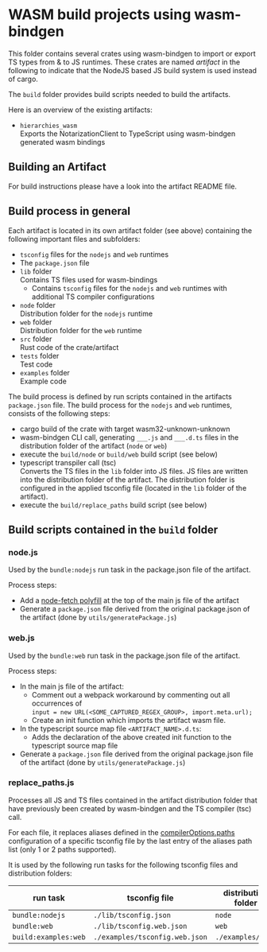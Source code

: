 # WASM build projects using wasm-bindgen

This folder contains several crates using wasm-bindgen to import or export TS types from & to JS runtimes. These crates
are named _artifact_ in the following to indicate that the NodeJS based JS build system is used instead of cargo.

The `build` folder provides build scripts needed to build the artifacts.

Here is an overview of the existing artifacts:

- `hierarchies_wasm`<br>
  Exports the NotarizationClient to TypeScript using wasm-bindgen generated wasm bindings

## Building an Artifact

For build instructions please have a look into the artifact README file.

## Build process in general

Each artifact is located in its own artifact folder (see above) containing the following important files and subfolders:

- `tsconfig` files for the `nodejs` and `web` runtimes
- The `package.json` file
- `lib` folder<br>
  Contains TS files used for wasm-bindings
  - Contains `tsconfig` files for the `nodejs` and `web` runtimes with additional TS compiler configurations
- `node` folder<br>
  Distribution folder for the `nodejs` runtime
- `web` folder<br>
  Distribution folder for the `web` runtime
- `src` folder<br>
  Rust code of the crate/artifact
- `tests` folder<br>
  Test code
- `examples` folder<br>
  Example code

The build process is defined by run scripts contained in the artifacts `package.json` file.
The build process for the `nodejs` and `web` runtimes, consists of the following steps:

- cargo build of the crate with target wasm32-unknown-unknown
- wasm-bindgen CLI call, generating `___.js` and `___.d.ts` files in the distribution folder of the artifact (`node` or
  `web`)
- execute the `build/node` or `build/web` build script (see below)
- typescript transpiler call (tsc)<br>
  Converts the TS files in the `lib` folder into JS files.
  JS files are written into the distribution folder of the artifact.
  The distribution folder is configured
  in the applied tsconfig file (located in the `lib` folder of the artifact).
- execute the `build/replace_paths` build script (see below)

## Build scripts contained in the `build` folder

### node.js

Used by the `bundle:nodejs` run task in the package.json file of the artifact.

Process steps:

- Add a [node-fetch polyfill](https://github.com/seanmonstar/reqwest/issues/910)
  at the top of the main js file of the artifact
- Generate a `package.json` file derived from the original package.json of the artifact
  (done by `utils/generatePackage.js`)

### web.js

Used by the `bundle:web` run task in the package.json file of the artifact.

Process steps:

- In the main js file of the artifact:
  - Comment out a webpack workaround by commenting out all occurrences of<br>
    `input = new URL(<SOME_CAPTURED_REGEX_GROUP>, import.meta.url);`
  - Create an init function which imports the artifact wasm file.
- In the typescript source map file `<ARTIFACT_NAME>.d.ts`:
  - Adds the declaration of the above created init function to the typescript source map file
- Generate a `package.json` file derived from the original package.json file of the artifact
  (done by `utils/generatePackage.js`)

### replace_paths.js

Processes all JS and TS files contained in the artifact distribution folder that have previously been created
by wasm-bindgen and the TS compiler (tsc) call.

For each file, it replaces aliases defined in the
[compilerOptions.paths](https://www.typescriptlang.org/docs/handbook/modules/reference.html#paths)
configuration of a specific
tsconfig file by the last entry of the aliases path list (only 1 or 2 paths supported).

It is used by the following run tasks for the following tsconfig files and distribution folders:

| run task             | tsconfig file                  | distribution folder |
| -------------------- | ------------------------------ | ------------------- |
| `bundle:nodejs`      | `./lib/tsconfig.json`          | `node`              |
| `bundle:web`         | `./lib/tsconfig.web.json`      | `web`               |
| `build:examples:web` | `./examples/tsconfig.web.json` | `./examples/dist`   |
